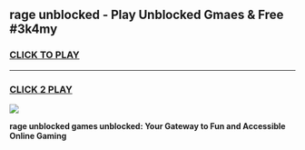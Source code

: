 
## rage unblocked - Play Unblocked Gmaes & Free #3k4my
<h3>
<a href="https://news.freeplayer.one?title=rage_unblocked&ref=24F">CLICK TO PLAY</a></h3>
<hr>

<h3>
<a href="https://news.freeplayer.one?title=rage_unblocked&ref=24F">CLICK 2 PLAY</a>
  
</h3>

<a href="https://news.freeplayer.one?title=rage_unblocked&ref=24F/"><img src="https://clearcache.store/games.png"></a>


**rage unblocked games unblocked: Your Gateway to Fun and Accessible Online Gaming**
